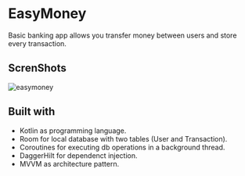 # EasyMoney
Basic banking app allows you transfer money between users and store every transaction.

## ScrenShots
![easymoney](https://user-images.githubusercontent.com/84252625/192154719-739858b4-22c5-490d-bc9e-f7ab1a897ab6.jpg)

## Built with
- Kotlin as programming language.
- Room for local database with two tables (User and Transaction).
- Coroutines for executing db operations in a background thread.
- DaggerHilt for dependenct injection.
- MVVM as architecture pattern.
